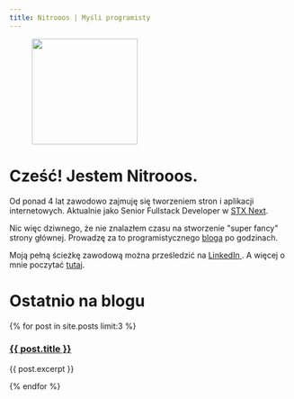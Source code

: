 ```yaml
---
title: Nitrooos | Myśli programisty
---
```


<aside class="authors__image">
  <figure>
    <img
      src="{{ site.baseurl }}/assets/nitrooos.png"
      alt=""
      width="188"
      height="188" />
    <br />
  </figure>
</aside>

# Cześć! Jestem Nitrooos.

Od ponad 4 lat zawodowo zajmuję się tworzeniem stron i aplikacji internetowych.
Aktualnie jako Senior Fullstack Developer w
<a href="https://stxnext.com" target="_blank">STX&nbsp;Next</a>.

Nic więc dziwnego, że nie znalazłem czasu na stworzenie "super fancy" strony
głównej. Prowadzę za to programistycznego <a href="/blog/">bloga</a> po
godzinach.

Moją pełną ścieżkę zawodową można prześledzić na
<a
  href="https://www.linkedin.com/in/bartosz-kostaniak-623b8bb0/"
  target="_blank">
  LinkedIn
</a>.
A więcej o mnie poczytać <a href="/authors/nitrooos">tutaj</a>.

# Ostatnio na blogu
{% for post in site.posts limit:3 %}
  <article class="blog__post-lead">
    <h3 class="blog__post-title">
      <a
        class="app__link"
        href="{{ post.url }}">
        {{ post.title }}
      </a>
    </h3>
    <p>{{ post.excerpt }}</p>
  </article>
{% endfor %}
